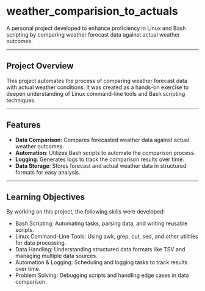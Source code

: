 # weather_comparision_to_actuals

A personal project developed to enhance proficiency in Linux and Bash scripting by comparing weather forecast data against actual weather outcomes.

---

## Project Overview

This project automates the process of comparing weather forecast data with actual weather conditions. It was created as a hands-on exercise to deepen understanding of Linux command-line tools and Bash scripting techniques.

---

## Features

- **Data Comparison**: Compares forecasted weather data against actual weather outcomes.
- **Automation**: Utilizes Bash scripts to automate the comparison process.
- **Logging**: Generates logs to track the comparison results over time.
- **Data Storage**: Stores forecast and actual weather data in structured formats for easy analysis.

---
## Learning Objectives

By working on this project, the following skills were developed:
- Bash Scripting: Automating tasks, parsing data, and writing reusable scripts.
- Linux Command-Line Tools: Using awk, grep, cut, sed, and other utilities for data processing.
- Data Handling: Understanding structured data formats like TSV and managing multiple data sources.
- Automation & Logging: Scheduling and logging tasks to track results over time.
- Problem Solving: Debugging scripts and handling edge cases in data comparison.
